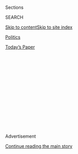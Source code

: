 <div id="app">

<div>

<div>

<div>

<div class="NYTAppHideMasthead css-1q2w90k e1suatyy0">

<div class="section css-ui9rw0 e1suatyy2">

<div class="css-eph4ug er09x8g0">

<div class="css-6n7j50">

</div>

<span class="css-1dv1kvn">Sections</span>

<div class="css-10488qs">

<span class="css-1dv1kvn">SEARCH</span>

</div>

[Skip to content](#site-content)[Skip to site
index](#site-index)

</div>

<div id="masthead-section-label" class="css-1wr3we4 eaxe0e00">

[Politics](https://www.nytimes3xbfgragh.onion/section/politics)

</div>

<div class="css-10698na e1huz5gh0">

</div>

</div>

<div id="masthead-bar-one" class="section hasLinks css-15hmgas e1csuq9d3">

<div class="css-uqyvli e1csuq9d0">

</div>

<div class="css-1uqjmks e1csuq9d1">

</div>

<div class="css-9e9ivx">

[](https://myaccount.nytimes3xbfgragh.onion/auth/login?response_type=cookie&client_id=vi)

</div>

<div class="css-1bvtpon e1csuq9d2">

[Today’s
Paper](https://www.nytimes3xbfgragh.onion/section/todayspaper)

</div>

</div>

</div>

</div>

<div data-aria-hidden="false">

<div id="site-content" data-role="main">

<div>

<div class="css-1aor85t" style="opacity:0.000000001;z-index:-1;visibility:hidden">

<div class="css-1hqnpie">

<div class="css-epjblv">

<span class="css-17xtcya">[Politics](/section/politics)</span><span class="css-x15j1o">|</span><span class="css-fwqvlz">Trump
Administration Erases Transgender Civil Rights Protections in Health
Care</span>

</div>

<div class="css-k008qs">

<div class="css-1iwv8en">

<span class="css-18z7m18"></span>

<div>

</div>

</div>

<span class="css-1n6z4y">https://nyti.ms/3dYtbyb</span>

<div class="css-1705lsu">

<div class="css-4xjgmj">

<div class="css-4skfbu" data-role="toolbar" data-aria-label="Social Media Share buttons, Save button, and Comments Panel with current comment count" data-testid="share-tools">

  - 
  - 
  - 
  - 
    
    <div class="css-6n7j50">
    
    </div>

  - 

</div>

</div>

</div>

</div>

</div>

</div>

<div id="NYT_TOP_BANNER_REGION" class="css-13pd83m">

</div>

<div id="top-wrapper" class="css-1sy8kpn">

<div id="top-slug" class="css-l9onyx">

Advertisement

</div>

[Continue reading the main
story](#after-top)

<div class="ad top-wrapper" style="text-align:center;height:100%;display:block;min-height:250px">

<div id="top" class="place-ad" data-position="top" data-size-key="top">

</div>

</div>

<div id="after-top">

</div>

</div>

<div>

<div id="sponsor-wrapper" class="css-1hyfx7x">

<div id="sponsor-slug" class="css-19vbshk">

Supported by

</div>

[Continue reading the main
story](#after-sponsor)

<div id="sponsor" class="ad sponsor-wrapper" style="text-align:center;height:100%;display:block">

</div>

<div id="after-sponsor">

</div>

</div>

<div class="css-186x18t">

</div>

<div class="css-1vkm6nb ehdk2mb0">

# Trump Administration Erases Transgender Civil Rights Protections in Health Care

</div>

A rule finalized on Friday by the Department of Health and Human
Services means that the federal government no longer recognizes gender
identity as an avenue for sex discrimination in health care.

<div class="css-79elbk" data-testid="photoviewer-wrapper">

<div class="css-z3e15g" data-testid="photoviewer-wrapper-hidden">

</div>

<div class="css-1a48zt4 ehw59r15" data-testid="photoviewer-children">

![<span class="css-16f3y1r e13ogyst0" data-aria-hidden="true">An empty
hallway filled with gurneys at a hospital in Queens. The new rule will
erase protections for transgender patients against discrimination in the
health care
sector.</span><span class="css-cnj6d5 e1z0qqy90" itemprop="copyrightHolder"><span class="css-1ly73wi e1tej78p0">Credit...</span><span><span>Erin
Schaff/The New York
Times</span></span></span>](https://static01.graylady3jvrrxbe.onion/images/2020/06/12/us/politics/12dc-transgender/merlin_172386582_8c5204bd-f5dc-49b0-9efe-3ec4eae5969c-articleLarge.jpg?quality=75&auto=webp&disable=upscale)

</div>

</div>

<div class="css-18e8msd">

<div class="css-pdw9fk epjyd6m0">

<div class="css-1txwxcy ey68jwv0" data-aria-hidden="true">

[![Margot
Sanger-Katz](https://static01.graylady3jvrrxbe.onion/images/2019/12/13/reader-center/author-margot-sanger-katz/author-margot-sanger-katz-thumbLarge.png
"Margot Sanger-Katz")](https://www.nytimes3xbfgragh.onion/by/margot-sanger-katz)[![Noah
Weiland](https://static01.graylady3jvrrxbe.onion/images/2019/07/23/reader-center/author-noah-weiland/author-noah-weiland-thumbLarge.png
"Noah Weiland")](https://www.nytimes3xbfgragh.onion/by/noah-weiland)

</div>

<div class="css-1baulvz">

By [<span class="css-1baulvz" itemprop="name">Margot
Sanger-Katz</span>](https://www.nytimes3xbfgragh.onion/by/margot-sanger-katz)
and [<span class="css-1baulvz last-byline" itemprop="name">Noah
Weiland</span>](https://www.nytimes3xbfgragh.onion/by/noah-weiland)

</div>

</div>

  - 
    
    <div class="css-ld3wwf e16638kd2">
    
    Published June 12, 2020Updated June 15,
    2020
    
    </div>

  - 
    
    <div class="css-4xjgmj">
    
    <div class="css-pvvomx" data-role="toolbar" data-aria-label="Social Media Share buttons, Save button, and Comments Panel with current comment count" data-testid="share-tools">
    
      - 
      - 
      - 
      - 
        
        <div class="css-6n7j50">
        
        </div>
    
      - 
    
    </div>
    
    </div>

</div>

</div>

<div class="section meteredContent css-1r7ky0e" name="articleBody" itemprop="articleBody">

<div class="css-1fanzo5 StoryBodyCompanionColumn">

<div class="css-53u6y8">

WASHINGTON — The Trump administration on Friday finalized [a
regulation](https://www.hhs.gov/sites/default/files/1557-final-rule.pdf)
that will erase protections for transgender patients against
discrimination by doctors, hospitals and health insurance companies, a
move announced on the [four-year
anniversary](https://www.nytimes3xbfgragh.onion/2016/06/13/us/orlando-nightclub-shooting.html)
of the massacre at a gay nightclub in Orlando and in the middle of Pride
Month.

The rule, which does not differ much from a proposed version [released
last
year](https://www.nytimes3xbfgragh.onion/2019/05/24/us/politics/donald-trump-transgender-protections.html),
is part of a broad Trump administration effort across multiple areas of
policy — including
[education](https://www.nytimes3xbfgragh.onion/2018/10/21/us/politics/transgender-trump-administration-sex-definition.html),
[housing](https://www.reginfo.gov/public/do/eAgendaViewRule?pubId=201904&RIN=2506-AC53),
and
[employment](https://www.nytimes3xbfgragh.onion/2019/04/22/us/politics/supreme-court-gay-transgender-employees.html),
as well as health care — to narrow the legal definition of sex
discrimination so that it does not include protections for transgender
people.

</div>

</div>

<div>

</div>

<div class="css-1fanzo5 StoryBodyCompanionColumn">

<div class="css-53u6y8">

The Affordable Care Act, the 2010 law often known as Obamacare,
established broad civil rights protections in health care, barring
discrimination based on race, color, national origin, sex, age or
disability in “any health program or activity” that receives federal
financial assistance.

</div>

</div>

<div class="css-1fanzo5 StoryBodyCompanionColumn">

<div class="css-53u6y8">

The Obama administration interpreted the provision about sex
discrimination to include discrimination on the basis of “gender
identity.” Under the original 2016 rule, health care providers and
insurers [would have been
required](https://www.nytimes3xbfgragh.onion/2015/09/04/us/health-care-rules-proposed-to-shield-transgender-patients-from-bias.html)
to provide and cover medically appropriate treatment for transgender
patients.

Roger Severino, the director of the Office for Civil Rights at the
Department of Health and Human Services, the unit responsible for the
rule, said in an interview Friday that the move was “equivalent to
housekeeping,” and that the federal government was “updating our books
to reflect the legal reality” that sex discrimination language does not
explicitly refer to the legal status of transgender people.

The Obama rule has been tied up in litigation for several years, and the
Trump administration has declined to enforce it, citing a court ruling
from a judge in Fort Worth. That means that the final rule does not have
any immediate practical effects. Other courts that considered identical
legal questions found in favor of the Obama administration’s
interpretation.

Mr. Severino, who attained prominence as a social conservative before
joining the Trump administration, said that health providers were still
free to adopt their own gender identity policies, as were health
insurers.

“It’s not the role of the federal bureaucrat to impose their own
meanings on the words that their representatives have enshrined into
law,” he said.

</div>

</div>

<div class="css-1fanzo5 StoryBodyCompanionColumn">

<div class="css-53u6y8">

Mr. Severino defended the timing of the rule’s release during Pride
Month and on the Pulse massacre anniversary, saying it was “purely
coincidental.”

Transgender rights advocates criticized the timing for another reason:
the coronavirus.

“It’s really, really horrendous to not only gut nondiscrimination
protections, but to gut nondiscrimination protections in the middle of a
pandemic,” said Rodrigo Heng-Lehtinen, the deputy executive director of
the National Center for Transgender Equality. “This rule opens a door
for a medical provider to turn someone away for a Covid-19 test just
because they happen to be transgender.”

The announcement also prompted an outcry from the Human Rights Campaign,
a prominent lesbian, gay, bisexual, transgender and queer advocacy
group, which said it plans to sue the Trump administration.

“We will not let this attack on our basic right to be free from
discrimination in health care go unchallenged. We will see them in
court, and continue to challenge all of our elected officials to rise up
against this blatant attempt to erode critical protections people need
and sanction discrimination,” the organization said in a statement.

Mr. Severino, who spent seven years in civil-rights enforcement at the
Justice Department and once oversaw the DeVos Center for Religion and
Civil Society at the Heritage Foundation, said that the Trump
administration would defend the decision in court.

Mr. Severino has [extensive
experience](https://www.theatlantic.com/politics/archive/2017/06/the-man-behind-trumps-religious-freedom-agenda-for-health-care/528912/)
litigating religious liberty cases. His current office is responsible
for investigating discriminatory violations in health care.

Katie M. Keith, who teaches health law at Georgetown University and has
closely tracked this area of civil rights law, said the rule finalized
Friday needed to be seen as part of a broad pattern of regulatory
changes that eliminate civil rights protections for transgender people
and establishes a definition of sex as being biologically determined at
birth. That idea “is what they are pushing forward on all of these
different policy angles across different agencies,” she said.

</div>

</div>

<div class="css-1fanzo5 StoryBodyCompanionColumn">

<div class="css-53u6y8">

Rolling back the health care rule has been a cause for social
conservatives since its implementation, including Mr. Severino, who
[criticized
it](https://www.heritage.org/health-care-reform/report/proposed-obamacare-gender-identity-mandate-threatens-freedom-conscience)
while at the Heritage Foundation. They have accused the Obama
administration of [coercing
doctors](https://www.washingtonpost.com/outlook/2019/05/29/this-is-cruelest-thing-trump-administration-has-done-trans-people-yet/)
into sexual reassignment operations, procedures that are typically
handled by specialists. Another rule issued by Mr. Severino’s office
last year would [provide additional “conscience”
protections](https://www.nytimes3xbfgragh.onion/2019/05/02/upshot/conscience-rule-trump-religious-exemption-health-care.html)
for health care workers with religious or moral objections to certain
types of care. That rule has been
[voided](https://www.nytimes3xbfgragh.onion/2019/11/06/upshot/trump-conscience-rule-overturned.html)
by several federal courts.

The rule also reverses other provisions of the original
Obama-administration interpretation of the statute. It eliminates
anti-discrimination protections for patients with a history of pregnancy
termination. And it rolls back requirements that providers and insurers
must routinely notify patients about the availability of foreign
language translations of important documents.

</div>

</div>

<div>

</div>

</div>

<div>

</div>

<div>

</div>

<div>

</div>

<div>

<div id="bottom-wrapper" class="css-1ede5it">

<div id="bottom-slug" class="css-l9onyx">

Advertisement

</div>

[Continue reading the main
story](#after-bottom)

<div id="bottom" class="ad bottom-wrapper" style="text-align:center;height:100%;display:block;min-height:90px">

</div>

<div id="after-bottom">

</div>

</div>

</div>

</div>

</div>

## Site Index

<div>

</div>

## Site Information Navigation

  - [© <span>2020</span> <span>The New York Times
    Company</span>](https://help.nytimes3xbfgragh.onion/hc/en-us/articles/115014792127-Copyright-notice)

<!-- end list -->

  - [NYTCo](https://www.nytco.com/)
  - [Contact
    Us](https://help.nytimes3xbfgragh.onion/hc/en-us/articles/115015385887-Contact-Us)
  - [Work with us](https://www.nytco.com/careers/)
  - [Advertise](https://nytmediakit.com/)
  - [T Brand Studio](http://www.tbrandstudio.com/)
  - [Your Ad
    Choices](https://www.nytimes3xbfgragh.onion/privacy/cookie-policy#how-do-i-manage-trackers)
  - [Privacy](https://www.nytimes3xbfgragh.onion/privacy)
  - [Terms of
    Service](https://help.nytimes3xbfgragh.onion/hc/en-us/articles/115014893428-Terms-of-service)
  - [Terms of
    Sale](https://help.nytimes3xbfgragh.onion/hc/en-us/articles/115014893968-Terms-of-sale)
  - [Site
    Map](https://spiderbites.nytimes3xbfgragh.onion)
  - [Help](https://help.nytimes3xbfgragh.onion/hc/en-us)
  - [Subscriptions](https://www.nytimes3xbfgragh.onion/subscription?campaignId=37WXW)

</div>

</div>

</div>

</div>
